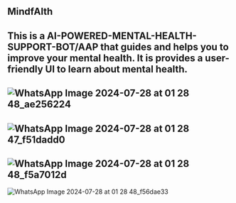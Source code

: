 MindfAIth
-------------------------------------------------------------------------------------------------------------------------------------------------------------------------

This is a AI-POWERED-MENTAL-HEALTH-SUPPORT-BOT/AAP that guides and helps you to improve your mental health. It is provides a user-friendly UI to learn about mental health.
--------------------------------------------------------------------------------------------------------------------------------------------------------------------------
![WhatsApp Image 2024-07-28 at 01 28 48_ae256224](https://github.com/user-attachments/assets/23eb6763-c7eb-4a15-bb9e-a747d373ff36)
-------------------------------------------------------------------------------------------------------------------------------------------------------------------------
![WhatsApp Image 2024-07-28 at 01 28 47_f51dadd0](https://github.com/user-attachments/assets/12387560-fb1d-435f-8d10-4c9d273a8a38)
-------------------------------------------------------------------------------------------------------------------------------------------------------------------------
![WhatsApp Image 2024-07-28 at 01 28 48_f5a7012d](https://github.com/user-attachments/assets/4ee4e293-8f17-4b94-aa03-55e562b2c8a7)
------------------------------------------------------------------------------------------------------------------------------------------------------------------------
![WhatsApp Image 2024-07-28 at 01 28 48_f56dae33](https://github.com/user-attachments/assets/5675a97a-94ec-4678-8e2f-49c29f799960)



